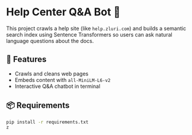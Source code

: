 # Help Center Q&A Bot 🤖

This project crawls a help site (like `help.zluri.com`) and builds a semantic search index using Sentence Transformers so users can ask natural language questions about the docs.

## 🚀 Features
- Crawls and cleans web pages
- Embeds content with `all-MiniLM-L6-v2`
- Interactive Q&A chatbot in terminal

## 📦 Requirements

```bash
pip install -r requirements.txt
z




